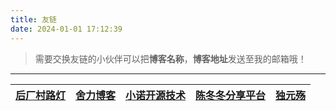```yaml
---
title: 友链
date: 2024-01-01 17:12:39
---
```




> 需要交换友链的小伙伴可以把**博客名称**，**博客地址**发送至我的邮箱哦！

------



| [后厂村路灯](http://www.eqishare.com/) | [舍力博客](https://www.shuyong.net/) | [小诺开源技术](https://www.xiaonuo.vip/) | [陈冬冬分享平台](https://www.chendd.cn/) | [独元殇](http://www.ccgxk.com/) |
| -------------------------------------- | ------------------------------------ | ---------------------------------------- | ---------------------------------------- | :------------------------------ |
